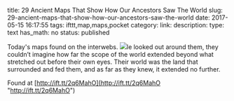 title: 29 Ancient Maps That Show How Our Ancestors Saw The World
slug: 29-ancient-maps-that-show-how-our-ancestors-saw-the-world
date: 2017-05-15 16:17:55
tags: ifttt,map,maps,pocket
category: 
link: 
description: 
type: text
has_math: no
status: published

Today's maps found on the interwebs. ![](/wp-content/uploads/2017/05/babylonian-ancient-world-maps.jpg)le looked out around them, they couldn’t imagine how far the scope of the world extended beyond what stretched out before their own eyes. Their world was the land that surrounded and fed them, and as far as they knew, it extended no further.  
  

Found at [http://ift.tt/2q6MahO](http://ift.tt/2q6MahO "http://ift.tt/2q6MahO")



